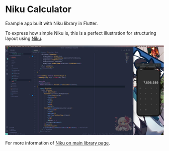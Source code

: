 # Niku Calculator
Example app built with Niku library in Flutter.

To express how simple Niku is, this is a perfect illustration for structuring layout using [Niku](https://github.com/saltyAom/niku).

![Preview](https://raw.githubusercontent.com/saltyaom/niku-calculator/main/doc/images/preview.jpg)

For more information of [Niku on main library page](https://github.com/saltyAom/niku).